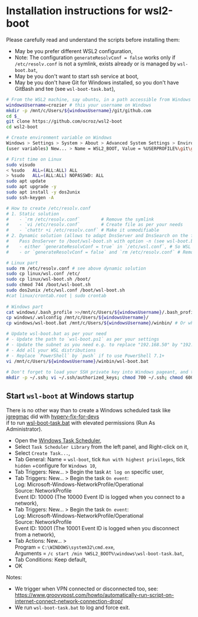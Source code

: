 # Installation instructions for wsl2-boot

Please carefully read and understand the scripts before installing them:
- May be you prefer different WSL2 configuration,
- Note: The configuration `generateResolvConf = false` works only if<br/>
  `/etc/resolv.conf` is not a symlink, exists already or is managed by `wsl-boot.bat`,
- May be you don't want to start ssh service at boot,
- May be you don't have Git for Windows installed, so you don't have GitBash and tee (see `wsl-boot-task.bat`),

```bash
# From the WSL2 machine, say ubuntu, in a path accessible from Windows
windowsUsername=crozier # this your username on Windows
mkdir -p /mnt/c/Users/${windowsUsername}/git/github.com
cd $_
git clone https://github.com/ocroz/wsl2-boot
cd wsl2-boot

# Create environment variable on Windows
Windows > Settings > System > About > Advanced System Settings > Environment Variables
(user variables) New... > Name = WSL2_BOOT, Value = %USERPROFILE%\git\github.com\wsl2-boot (where you cloned) > OK

# First time on Linux
sudo visudo
< %sudo   ALL=(ALL:ALL) ALL
> %sudo   ALL=(ALL:ALL) NOPASSWD: ALL
sudo apt update
sudo apt upgrade -y
sudo apt install -y dos2unix
sudo ssh-keygen -A

# How to create /etc/resolv.conf
# 1. Static solution
#    - `rm /etc/resolv.conf`        # Remove the symlink
#    - `vi /etc/resolv.conf`        # Create file as per your needs
#    - `chattr +i /etc/resolv.conf` # Make it unmodifiable
# 2. Dynamic solution (allows to adapt DnsServer and DnsSearch on the fly when you connect/disconnect VPN)
#    Pass DnsServer to /boot/wsl-boot.sh with option -n (see wsl-boot.bat), then:
#    - either `generateResolvConf = true` in `/etc/wsl.conf`, # So WSL creates /run/resolvconf/resolv.conf at boot
#    - or `generateResolvConf = false` and `rm /etc/resolv.conf` # Remove link to unexistent file

# Linux part
sudo rm /etc/resolv.conf # see above dynamic solution
sudo cp linux/wsl.conf /etc/
sudo cp linux/wsl-boot.sh /boot/
sudo chmod 744 /boot/wsl-boot.sh
sudo dos2unix /etc/wsl.conf /boot/wsl-boot.sh
#cat linux/crontab.root | sudo crontab
 
# Windows part
cat windows/.bash_profile >>/mnt/c/Users/${windowsUsername}/.bash_profile
cp windows/.wslconfig /mnt/c/Users/${windowsUsername}/
cp windows/wsl-boot.bat /mnt/c/Users/${windowsUsername}/winbin/ # Or wherever in your Windows PATH

# Update wsl-boot.bat as per your need
# - Update the path to `wsl-boot.ps1` as per your settings
# - Update the subnet as you need e.g. to replace "192.168.50" by "192.168.130"
# - Add all your WSL distributions
# - Replace `PowerShell` by `pwsh` if to use PowerShell 7.1+
vi /mnt/c/Users/${windowsUsername}/winbin/wsl-boot.bat
 
# Don't forget to load your SSH private key into Windows pageant, and to add the SSH public key into Linux
mkdir -p ~/.ssh; vi ~/.ssh/authorized_keys; chmod 700 ~/.ssh; chmod 600 ~/.ssh/*
```

## Start `wsl-boot` at Windows startup

There is no other way than to create a Windows scheduled task like [jgregmac](https://github.com/jgregmac) did with [hyperv-fix-for-devs](https://github.com/jgregmac/hyperv-fix-for-devs)<br/>
if to run [wsl-boot-task.bat](./windows/wsl-boot-task.bat) with elevated permissions (Run As Administrator).
- Open the [Windows Task Scheduler](https://www.windowscentral.com/how-create-automated-task-using-task-scheduler-windows-10),
- Select `Task Scheduler Library` from the left panel, and Right-click on it,
- Select `Create Task...`,
- Tab General: Name = `wsl-boot`, tick `Run with highest privileges`, tick `hidden` +configure for `Windows 10`,
- Tab Triggers: New... > Begin the task `At log on` specific user,
- Tab Triggers: New... > Begin the task `On event`:<br/>
  Log: Microsoft-Windows-NetworkProfile/Operational<br/>
  Source: NetworkProfile<br/>
  Event ID: 10000 (The 10000 Event ID is logged when you connect to a network),
- Tab Triggers: New... > Begin the task `On event`:<br/>
  Log: Microsoft-Windows-NetworkProfile/Operational<br/>
  Source: NetworkProfile<br/>
  Event ID: 10001 (The 10001 Event ID is logged when you disconnect from a network),
- Tab Actions: New... ><br/>
  Program = `C:\WINDOWS\system32\cmd.exe`,<br/>
  Arguments = `/c start /min %WSL2_BOOT%\windows\wsl-boot-task.bat`,
- Tab Conditions: Keep default,
- OK

Notes:
- We trigger when VPN connected or disconnected too, see:<br/>
  https://www.groovypost.com/howto/automatically-run-script-on-internet-connect-network-connection-drop/
- We run `wsl-boot-task.bat` to log and force exit.
